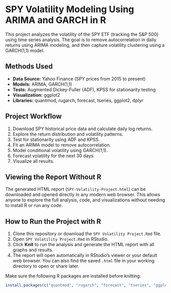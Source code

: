 # SPY Volatility Modeling Using ARIMA and GARCH in R

This project analyzes the volatility of the SPY ETF (tracking the S&P 500) using time series analysis. The goal is to remove autocorrelation in daily returns using ARIMA modeling, and then capture volatility clustering using a GARCH(1,1) model.

## Methods Used

- **Data Source:** Yahoo Finance (SPY prices from 2015 to present)
- **Models:** ARIMA, GARCH(1,1)
- **Tests:** Augmented Dickey-Fuller (ADF), KPSS for stationarity testing
- **Visualization:** ggplot2
- **Libraries:** quantmod, rugarch, forecast, tseries, ggplot2, dplyr

## Project Workflow

1. Download SPY historical price data and calculate daily log returns.
2. Explore the return distribution and volatility patterns.
3. Test for stationarity using ADF and KPSS.
4. Fit an ARIMA model to remove autocorrelation.
5. Model conditional volatility using GARCH(1,1).
6. Forecast volatility for the next 30 days.
7. Visualize all results.

## Viewing the Report Without R

The generated HTML report (`SPY-Volatility-Project.html`) can be downloaded and opened directly in any modern web browser. This allows anyone to explore the full analysis, code, and visualizations without needing to install R or run any code.


## How to Run the Project with R

1. Clone this repository or download the `SPY Volatility Project.Rmd` file.  
2. Open `SPY Volatility Project.Rmd` in RStudio.  
3. Click **Knit** to run the analysis and generate the HTML report with all graphs and results.  
4. The report will open automatically in RStudio’s viewer or your default web browser. You can also find the saved `.html` file in your working directory to open or share later.

Make sure the following R packages are installed before knitting:

```r
install.packages(c("quantmod", "rugarch", "forecast", "tseries", "ggplot2", "dplyr"))

